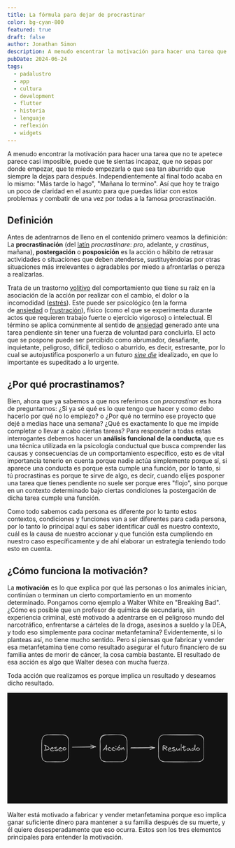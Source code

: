 ```yaml
---
title: La fórmula para dejar de procrastinar
color: bg-cyan-800
featured: true
draft: false
author: Jonathan Simon
description: A menudo encontrar la motivación para hacer una tarea que no te apetece parece casi imposible, puede que te sientas incapaz,
pubDate: 2024-06-24
tags:
  - padalustro
  - app
  - cultura
  - development
  - flutter
  - historia
  - lenguaje
  - reflexión
  - widgets
---
```

A menudo encontrar la motivación para hacer una tarea que no te apetece parece casi imposible, puede que te sientas incapaz, que no sepas por donde empezar, que te miedo empezarla o que sea tan aburrido que siempre la dejas para después. Independientemente al final todo acaba en lo mismo: "Más tarde lo hago", "Mañana lo termino". Así que hoy te traigo un poco de claridad en el asunto para que puedas lidiar con estos problemas y combatir de una vez por todas a la famosa procrastinación.

## Definición

Antes de adentrarnos de lleno en el contenido primero veamos la definición: La **procrastinación** (del [latín](https://es.wikipedia.org/wiki/Lat%C3%ADn "Latín") _procrastinare_: _pro_, adelante, y _crastinus_, mañana),​ **postergación** o **posposición** es la acción o hábito de retrasar actividades o situaciones que deben atenderse, sustituyéndolas por otras situaciones más irrelevantes o agradables por miedo a afrontarlas o pereza a realizarlas.

Trata de un trastorno [volitivo](https://es.wikipedia.org/wiki/Volitivo "Volitivo") del comportamiento que tiene su raíz en la asociación de la acción por realizar con el cambio, el dolor o la incomodidad ([estrés](https://es.wikipedia.org/wiki/Estr%C3%A9s "Estrés")). Este puede ser psicológico (en la forma de [ansiedad](https://es.wikipedia.org/wiki/Ansiedad "Ansiedad") o [frustración](https://es.wikipedia.org/wiki/Frustraci%C3%B3n "Frustración")), físico (como el que se experimenta durante actos que requieren trabajo fuerte o ejercicio vigoroso) o intelectual. El término se aplica comúnmente al sentido de [ansiedad](https://es.wikipedia.org/wiki/Ansiedad "Ansiedad") generado ante una tarea pendiente sin tener una fuerza de voluntad para concluirla. El acto que se pospone puede ser percibido como abrumador, desafiante, inquietante, peligroso, difícil, tedioso o aburrido, es decir, estresante, por lo cual se autojustifica posponerlo a un futuro _[sine die](https://es.wikipedia.org/wiki/Sine_die "Sine die")_ idealizado, en que lo importante es supeditado a lo urgente.

## ¿Por qué procrastinamos?

Bien, ahora que ya sabemos a que nos referimos con _procrastinar_ es hora de preguntarnos: ¿Si ya sé qué es lo que tengo que hacer y como debo hacerlo por qué no lo empiezo? o ¿Por qué no termino ese proyecto que dejé a medias hace una semana? ¿Qué es exactamente lo que me impide completar o llevar a cabo ciertas tareas? Para responder a todas estas interrogantes debemos hacer un **análisis funcional de la conducta**, que es una técnica utilizada en la psicología conductual que busca comprender las causas y consecuencias de un comportamiento específico, esto es de vital importancia tenerlo en cuenta porque nadie actúa simplemente porque sí, si aparece una conducta es porque esta cumple una función, por lo tanto, si tú procrastinas es porque te sirve de algo, es decir, cuando elijes posponer una tarea que tienes pendiente no suele ser porque eres "flojo", sino porque en un contexto determinado bajo ciertas condiciones la postergación de dicha tarea cumple una función. 

Como todo sabemos cada persona es diferente por lo tanto estos contextos, condiciones y funciones van a ser diferentes para cada persona, por lo tanto lo principal aquí es saber identificar cuál es nuestro contexto, cuál es la causa de nuestro accionar y que función esta cumpliendo en nuestro caso específicamente y de ahí elaborar un estrategia teniendo todo esto en cuenta.

## ¿Cómo funciona la motivación?

La **motivación** es lo que explica por qué las personas o los animales inician, continúan o terminan un cierto comportamiento en un momento determinado. Pongamos como ejemplo a Walter White en "Breaking Bad". ¿Cómo es posible que un profesor de química de secundaria, sin experiencia criminal, esté motivado a adentrarse en el peligroso mundo del narcotráfico, enfrentarse a cárteles de la droga, asesinos a sueldo y la DEA, y todo eso simplemente para cocinar metanfetamina? Evidentemente, si lo planteas así, no tiene mucho sentido. Pero si piensas que fabricar y vender esa metanfetamina tiene como resultado asegurar el futuro financiero de su familia antes de morir de cáncer, la cosa cambia bastante. El resultado de esa acción es algo que Walter desea con mucha fuerza. 

Toda acción que realizamos es porque implica un resultado y deseamos dicho resultado. 

![ecuación](../../../assets/images/ecuation.jpg)

Walter está motivado a fabricar y vender metanfetamina porque eso implica ganar suficiente dinero para mantener a su familia después de su muerte, y él quiere desesperadamente que eso ocurra. Estos son los tres elementos principales para entender la motivación.

